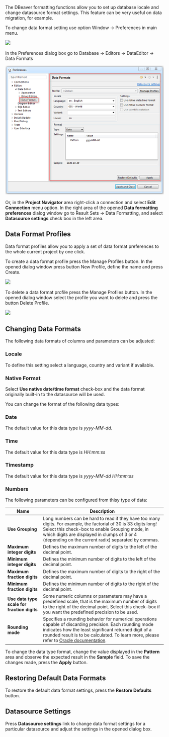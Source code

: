 The DBeaver formatting functions allow you to set up database locale and change datasource format settings. This feature can be very useful on data migration, for example. 

To change data format setting use option Window -> Preferences in main menu.

![](images/ug/Window_Preferences_Menu.png)

In the Preferences dialog box go to Database -> Editors -> DataEditor -> Data Formats

![](images/ug/Preferences_DataFormats.png)

Or, in the **Project Navigator** area right-click a connection and select **Edit Connection** menu option. In the right area of the opened **Data formatting preferences** dialog window go to Result Sets -> Data Formatting, and select **Datasource settings** check box in the left area.

## Data Format Profiles

Data format profiles allow you to apply a set of data format preferences to the whole current project by one click. 

To create a data format profile press the Manage Profiles button. In the opened dialog window press button New Profile, define the name and press Create.

![](images/ug/Preferences_DataFormats_CreateProfile.png)

To delete a data format profile press the Manage Profiles button. In the opened dialog window select the profile you want to delete and press the button Delete Profile.

![](images/ug/Preferences_DataFormats_DeleteProfile.png)

## Changing Data Formats

The following data formats of columns and parameters can be adjusted:

### **Locale**

To define this setting select a language, country and variant if available.

### Native Format

Select **Use native date/time format** check-box and the data format originally built-in to the datasource will be used.

You can change the format of the following data types:

### Date 

The default value for this data type is *yyyy-MM-dd*.

### Time 
The default value for this data type is *HH:mm:ss*

### Timestamp 
The default value for this data type is *yyyy-MM-dd HH:mm:ss*

### Numbers

The following parameters can be configured from thisy type of data:

|Name|Description
|----|-----------
|**Use Grouping**|Long numbers can be hard to read if they have too many digits. For example, the factorial of 30 is 33 digits long! Select this check-box to enable Grouping mode, in which digits are displayed in clumps of 3 or 4 (depending on the current radix) separated by commas.
|**Maximum integer digits**|Defines the maximum number of digits to the left of the decimal point.
|**Minimum integer digits**|Defines the minimum number of digits to the left of the decimal point.
|**Maximum fraction digits**|Defines the maximum number of digits to the right of the decimal point.
|**Minimum fraction digits**|Defines the minimum number of digits to the right of the decimal point.
|**Use data type scale for fraction digits**|Some numeric columns or parameters may have a predefined scale, that is the maximum number of digits to the right of the decimal point. Select this check-box if you want the predefined precision to be used.
|**Rounding mode**|Specifies a rounding behavior for numerical operations capable of discarding precision. Each rounding mode indicates how the least significant returned digit of a rounded result is to be calculated. To learn more, please refer to [Oracle documentation](https://docs.oracle.com/javase/7/docs/api/java/math/RoundingMode.html).

To change the data type format, change the value displayed in the **Pattern** area and observe the expected result in the **Sample** field.
To save the changes made, press the **Apply** button.

## Restoring Default Data Formats
To restore the default data format settings, press the **Restore Defaults** button.

## Datasource Settings
Press **Datasource settings** link to change data format settings for a particular datasource and adjust the settings in the opened dialog box. 
